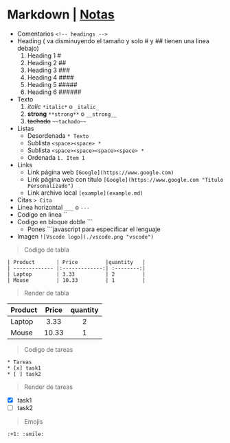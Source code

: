 # Markdown | [Notas](../Readme.md)
* Comentarios `<!-- headings -->`
* Heading ( va disminuyendo el tamaño y solo # y ## tienen una linea debajo)
  1. Heading 1 #
  1. Heading 2 ##
  1. Heading 3 ###
  1. Heading 4 ####
  1. Heading 5 #####
  1. Heading 6 ######
* Texto 
  1. *italic* `*italic*` o `_italic_`
  1. **strong** `**strong**` o `__strong__`
  1. ~~tachado~~ `~~tachado~~`
* Listas
  * Desordenada `* Texto`
  * Sublista `<space><space> *`
  * Sublista `<space><space><space><space> *`
  * Ordenada `1. Item 1`
* Links
  * Link página web 
`[Google](https://www.google.com)`
  * Link página web con titulo
`[Google](https://www.google.com "Titulo Personalizado")`
  * Link archivo local `[example](example.md)`
* Citas `> Cita`
* Linea horizontal `___` o `---`
* Codigo en linea ``
* Codigo en bloque doble ```
  * Pones ```javascript para especificar el lenguaje
* Imagen `![Vscode logo](./vscode.png "vscode")`
> Codigo de tabla
```
| Product       | Price         |quantity   |
| ------------- |:-------------:| :--------:|
| Laptop        | 3.33          | 2         |
| Mouse         | 10.33         | 1         |
```
> Render de tabla

| Product       | Price         |quantity   |
| ------------- |:-------------:| :--------:|
| Laptop        | 3.33          | 2         |
| Mouse         | 10.33         | 1         |
>Codigo de tareas
```
* Tareas
* [x] task1
* [ ] task2
  ```
>Render de tareas
* [x] task1
* [ ] task2

>Emojis

`:+1: :smile:`